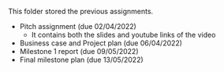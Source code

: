 This folder stored the previous assignments.

 - Pitch assignment (due 02/04/2022)
	 - It contains both the slides and youtube links of the video
 - Business case and Project plan (due 06/04/2022)
 - Milestone 1 report (due 09/05/2022)
 - Final milestone plan (due 13/05/2022)
	 
